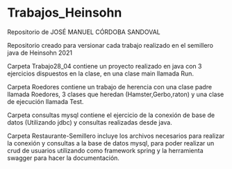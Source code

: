 # Trabajos_Heinsohn

Repositorio de JOSÉ MANUEL CÓRDOBA SANDOVAL

Repositorio creado para versionar cada trabajo realizado en el semillero java de Heinsohn 2021

Carpeta Trabajo28_04 contiene un proyecto realizado en java con 3 ejercicios dispuestos en la clase, en una clase main llamada Run.

Carpeta Roedores contiene un trabajo de herencia con una clase padre llamada Roedores, 3 clases que heredan (Hamster,Gerbo,raton) y una clase de ejecución llamada Test.

Carpeta consultas mysql contiene el ejercicio de la conexión de base de datos (Utilizando jdbc) y consultas realizadas desde java.

Carpeta Restaurante-Semillero incluye los archivos necesarios para realizar la conexión y consultas a la base de datos mysql, para poder realizar un crud de usuarios
utilizando como framework spring y la herramienta swagger para hacer la documentación.
